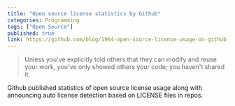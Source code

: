 ```yaml
---
title: "Open source license statistics by Github"
categories: Programming
tags: ["Open Source"]
published: true
link: https://github.com/blog/1964-open-source-license-usage-on-github-com
---
```


> Unless you've explicitly told others that they can modify and reuse your work, you've only showed others your code; you haven't shared it.

Github published statistics of open source license usage along with announcing auto license detection based on LICENSE files in repos.
